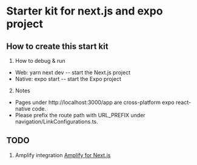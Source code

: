 # Starter kit for next.js and expo project

## How to create this start kit
 1. How to debug & run
   - Web: yarn next dev -- start the Next.js project
   - Native: expo start -- start the Expo project
 2. Notes
   - Pages under http://localhost:3000/app are cross-platform expo react-native code.
   - Please prefix the route path with URL_PREFIX under navigation/LinkConfigurations.ts. 

## TODO
 1. Amplify integration [Amplify for Next.js](https://docs.amplify.aws/guides/hosting/nextjs/q/platform/js/)
